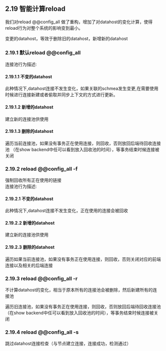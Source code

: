 ## 2.19 智能计算reload  

我们对reload @@config_all 做了重构，增加了对datahost的变化计算，使得reload行为对整个系统的影响变到最小。  

变更的datahost，等效于删除旧的datahost，新增新的datahost  

### 2.19.1 默认reload @@config_all  
连接池行为描述:  
#### 2.19.1.1 不变的datahost  
此种情况下,datahost连接不发生变化，如果关联的schmea发生变更,在需要使用时候进行连接新建或者偷取并同步上下文的方式进行更新。  

#### 2.19.1.2 新增的datahost  
建立新的连接池供使用  

#### 2.19.1.3 删除的datahost  
遍历当前连接池，如果没有事务正在使用连接，则回收，否则放回后端待回收连接池  （在show backend中任可以看到放入回收池的时间），等事务结束时候连接被关闭   

### 2.19.2 reload @@config_all  -f 
强制回收所有正在使用的链接   
连接池行为描述:  
#### 2.19.2.1 不变的datahost  
此种情况下,datahost连接不发生变化，正在使用的连接会被回收  
 
#### 2.19.2.2 新增的datahost  
建立新的连接池供使用  

#### 2.19.2.3 删除的datahost  
遍历如果当前连接池，如果没有事务正在使用连接，则回收，否则关闭对应的前端连接以及相关的后端连接  

### 2.19.3 reload @@config_all  -r  
不计算datahost的变化，相当于原本所有的连接池会被删除，然后新建所有的连接池  
 
遍历旧连接池，如果没有事务正在使用连接，则回收，否则放回后端待回收连接池  （在show backend中任可以看到放入回收池的时间），等事务结束时候连接被关闭   

### 2.19.4 reload @@config_all  -s 
跳过datahost连接检查（与节点建立连接，连接成功，检测通过）  
